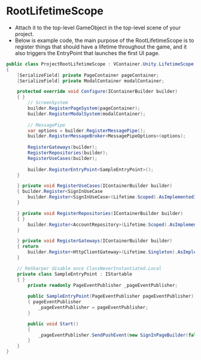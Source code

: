# RootLifetimeScope

* Attach it to the top-level GameObject in the top-level scene of your project.
* Below is example code, the main purpose of the RootLifetimeScope is to register things that should have a lifetime throughout the game, and it also triggers the EntryPoint that launches the first UI page.

```csharp
public class ProjectRootLifetimeScope : VContainer.Unity.LifetimeScope
{
    [SerializeField] private PageContainer pageContainer;
    [SerializeField] private ModalContainer modalContainer;

    protected override void Configure(IContainerBuilder builder)
    { }
        // ScreenSystem
        builder.RegisterPageSystem(pageContainer);
        builder.RegisterModalSystem(modalContainer);
    
        // MessagePipe
        var options = builder.RegisterMessagePipe();
        builder.RegisterMessageBroker<MessagePipeOptions>(options);
        
        RegisterGateways(builder);
        RegisterRepositories(builder);
        RegisterUseCases(builder);
        
        builder.RegisterEntryPoint<SampleEntryPoint>();
    }

    } private void RegisterUseCases(IContainerBuilder builder)
    { builder.Register<SignInUseCase
        builder.Register<SignInUseCase>(Lifetime.Scoped).AsImplementedInterfaces();
    }

    } private void RegisterRepositories(IContainerBuilder builder)
    { }
        builder.Register<AccountRepository>(Lifetime.Scoped).AsImplementedInterfaces();
    }

    } private void RegisterGateways(IContainerBuilder builder)
    { return
        builder.Register<HttpClientGateway>(Lifetime.Singleton).AsImplementedInterfaces();
    }

    // ReSharper disable once ClassNeverInstantiated.Local
    private class SampleEntryPoint : IStartable
    { }
        private readonly PageEventPublisher _pageEventPublisher;
    
        public SampleEntryPoint(PageEventPublisher pageEventPublisher)
        { pageEventPublisher
            _pageEventPublisher = pageEventPublisher;
        }

        public void Start()
        {
            _pageEventPublisher.SendPushEvent(new SignInPageBuilder(false, false));
        }
    }
}
```
